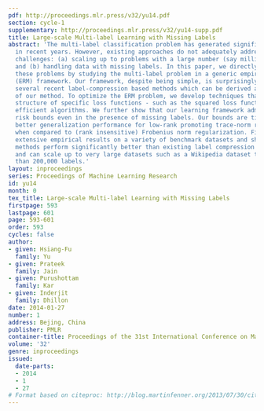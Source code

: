 ```yaml
---
pdf: http://proceedings.mlr.press/v32/yu14.pdf
section: cycle-1
supplementary: http://proceedings.mlr.press/v32/yu14-supp.pdf
title: Large-scale Multi-label Learning with Missing Labels
abstract: 'The multi-label classification problem has generated significant interest
  in recent years. However, existing approaches do not adequately address two key
  challenges: (a) scaling up to problems with a large number (say millions) of labels,
  and (b) handling data with missing labels. In this paper, we directly address both
  these problems by studying the multi-label problem in a generic empirical risk minimization
  (ERM) framework. Our framework, despite being simple, is surprisingly able to encompass
  several recent label-compression based methods which can be derived as special cases
  of our method. To optimize the ERM problem, we develop techniques that exploit the
  structure of specific loss functions - such as the squared loss function - to obtain
  efficient algorithms. We further show that our learning framework admits excess
  risk bounds even in the presence of missing labels. Our bounds are tight and demonstrate
  better generalization performance for low-rank promoting trace-norm regularization
  when compared to (rank insensitive) Frobenius norm regularization. Finally, we present
  extensive empirical results on a variety of benchmark datasets and show that our
  methods perform significantly better than existing label compression based methods
  and can scale up to very large datasets such as a Wikipedia dataset that has more
  than 200,000 labels.'
layout: inproceedings
series: Proceedings of Machine Learning Research
id: yu14
month: 0
tex_title: Large-scale Multi-label Learning with Missing Labels
firstpage: 593
lastpage: 601
page: 593-601
order: 593
cycles: false
author:
- given: Hsiang-Fu
  family: Yu
- given: Prateek
  family: Jain
- given: Purushottam
  family: Kar
- given: Inderjit
  family: Dhillon
date: 2014-01-27
number: 1
address: Bejing, China
publisher: PMLR
container-title: Proceedings of the 31st International Conference on Machine Learning
volume: '32'
genre: inproceedings
issued:
  date-parts:
  - 2014
  - 1
  - 27
# Format based on citeproc: http://blog.martinfenner.org/2013/07/30/citeproc-yaml-for-bibliographies/
---
```

